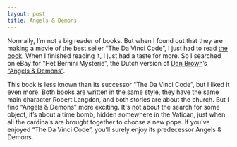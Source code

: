 ```yaml
---
layout: post
title: Angels & Demons
---
```


Normally, I’m not a big reader of books. But when I found out that they are making a movie of the best seller “The Da Vinci Code”, I just had to read [the book](http://www.amazon.com/gp/product/0385504209). When I finished reading it, I just had a taste for more. So I searched on eBay for “Het Bernini Mysterie”, the Dutch version of [Dan Brown](http://www.danbrown.com/)’s [“Angels & Demons”](http://www.amazon.com/gp/product/0743275063).

This book is less known than its successor “The Da Vinci Code”, but I liked it even more. Both books are written in the same style, they have the same main character Robert Langdon, and both stories are about the church. But I find “Angels & Demons” more exciting. It's not about the search for some object, it’s about a time bomb, hidden somewhere in the Vatican, just when all the cardinals are brought together to choose a new pope. If you’ve enjoyed “The Da Vinci Code”, you’ll surely enjoy its predecessor Angels & Demons.